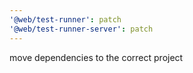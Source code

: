 ```yaml
---
'@web/test-runner': patch
'@web/test-runner-server': patch
---
```


move dependencies to the correct project
